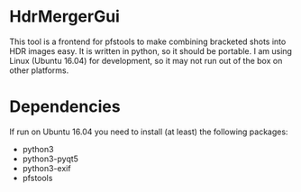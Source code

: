 # HdrMergerGui
This tool is a frontend for pfstools to make combining bracketed shots into HDR images easy.
It is written in python, so it should be portable. I am using Linux (Ubuntu 16.04) for
development, so it may not run out of the box on other platforms.

# Dependencies
If run on Ubuntu 16.04 you need to install (at least) the following packages:
 * python3
 * python3-pyqt5
 * python3-exif
 * pfstools
